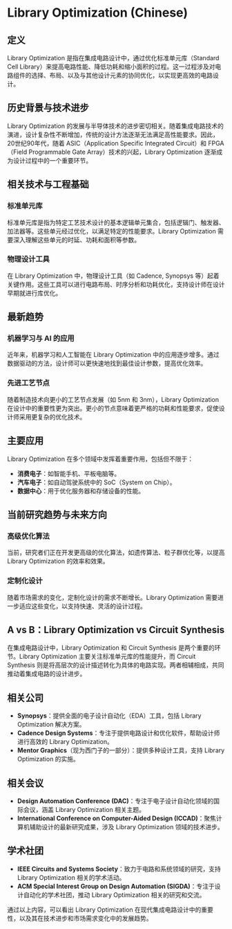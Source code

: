 # Library Optimization (Chinese)

## 定义

Library Optimization 是指在集成电路设计中，通过优化标准单元库（Standard Cell Library）来提高电路性能、降低功耗和缩小面积的过程。这一过程涉及对电路组件的选择、布局、以及与其他设计元素的协同优化，以实现更高效的电路设计。

## 历史背景与技术进步

Library Optimization 的发展与半导体技术的进步密切相关。随着集成电路技术的演进，设计复杂性不断增加，传统的设计方法逐渐无法满足高性能要求。因此，20世纪90年代，随着 ASIC（Application Specific Integrated Circuit）和 FPGA（Field Programmable Gate Array）技术的兴起，Library Optimization 逐渐成为设计过程中的一个重要环节。

## 相关技术与工程基础

### 标准单元库

标准单元库是指为特定工艺技术设计的基本逻辑单元集合，包括逻辑门、触发器、加法器等。这些单元经过优化，以满足特定的性能要求。Library Optimization 需要深入理解这些单元的时延、功耗和面积等参数。

### 物理设计工具

在 Library Optimization 中，物理设计工具（如 Cadence, Synopsys 等）起着关键作用。这些工具可以进行电路布局、时序分析和功耗优化，支持设计师在设计早期就进行库优化。

## 最新趋势

### 机器学习与 AI 的应用

近年来，机器学习和人工智能在 Library Optimization 中的应用逐步增多。通过数据驱动的方法，设计师可以更快速地找到最佳设计参数，提高优化效率。

### 先进工艺节点

随着制造技术向更小的工艺节点发展（如 5nm 和 3nm），Library Optimization 在设计中的重要性更为突出。更小的节点意味着更严格的功耗和性能要求，促使设计师采用更复杂的优化技术。

## 主要应用

Library Optimization 在多个领域中发挥着重要作用，包括但不限于：

- **消费电子**：如智能手机、平板电脑等。
- **汽车电子**：如自动驾驶系统中的 SoC（System on Chip）。
- **数据中心**：用于优化服务器和存储设备的性能。

## 当前研究趋势与未来方向

### 高级优化算法

当前，研究者们正在开发更高级的优化算法，如遗传算法、粒子群优化等，以提高 Library Optimization 的效率和效果。

### 定制化设计

随着市场需求的变化，定制化设计的需求不断增长。Library Optimization 需要进一步适应这些变化，以支持快速、灵活的设计过程。

## A vs B：Library Optimization vs Circuit Synthesis

在集成电路设计中，Library Optimization 和 Circuit Synthesis 是两个重要的环节。Library Optimization 主要关注标准单元库的性能提升，而 Circuit Synthesis 则是将高层次的设计描述转化为具体的电路实现。两者相辅相成，共同推动着集成电路的设计进步。

## 相关公司

- **Synopsys**：提供全面的电子设计自动化（EDA）工具，包括 Library Optimization 解决方案。
- **Cadence Design Systems**：专注于提供电路设计和优化软件，帮助设计师进行高效的 Library Optimization。
- **Mentor Graphics**（现为西门子的一部分）：提供多种设计工具，支持 Library Optimization 的实施。

## 相关会议

- **Design Automation Conference (DAC)**：专注于电子设计自动化领域的国际会议，涵盖 Library Optimization 相关主题。
- **International Conference on Computer-Aided Design (ICCAD)**：聚焦计算机辅助设计的最新研究成果，涉及 Library Optimization 领域的技术进步。

## 学术社团

- **IEEE Circuits and Systems Society**：致力于电路和系统领域的研究，支持 Library Optimization 相关的学术活动。
- **ACM Special Interest Group on Design Automation (SIGDA)**：专注于设计自动化的学术社团，推动 Library Optimization 相关的研究和交流。

通过以上内容，可以看出 Library Optimization 在现代集成电路设计中的重要性，以及其在技术进步和市场需求变化中的发展趋势。